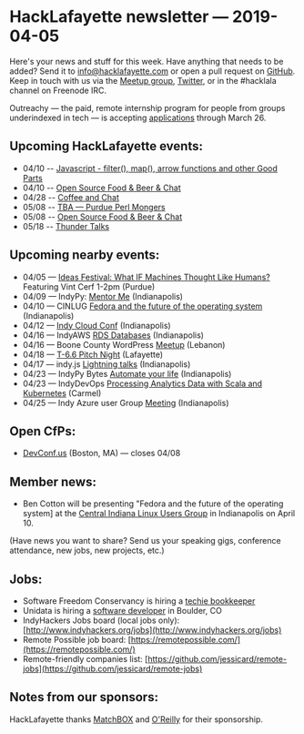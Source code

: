 # HackLafayette newsletter — 2019-04-05

Here's your news and stuff for this week. Have anything that needs to be added? Send it to info@hacklafayette.com or open a pull request on [GitHub](https://github.com/hacklafayette/newsletter). Keep in touch with us via the [Meetup group](https://www.meetup.com/hacklafayette/), [Twitter](https://twitter.com/hacklafayette), or in the #hacklala channel on Freenode IRC.

Outreachy — the paid, remote internship program for people from groups underindexed in tech — is accepting [applications](https://www.outreachy.org/apply/) through March 26.

## Upcoming HackLafayette events:
* 04/10 -- [Javascript - filter(), map(), arrow functions and other Good Parts](https://www.meetup.com/hacklafayette/events/vkwlfpyzgbnb/) 
* 04/10 -- [Open Source Food & Beer & Chat](https://www.meetup.com/hacklafayette/events/rzscgqyzgbnb/) 
* 04/28 -- [Coffee and Chat](https://www.meetup.com/hacklafayette/events/fmlpkqyzgblc/) 
* 05/08 -- [TBA — Purdue Perl Mongers](https://www.meetup.com/hacklafayette/events/vkwlfpyzhblb/) 
* 05/08 -- [Open Source Food & Beer & Chat](https://www.meetup.com/hacklafayette/events/rzscgqyzhblb/) 
* 05/18 -- [Thunder Talks ](https://www.meetup.com/hacklafayette/events/259391916/)

## Upcoming nearby events:
* 04/05 — [Ideas Festival: What IF Machines Thought Like Humans?](https://www.purdue.edu/newsroom/releases/2016/Q4/internet-pioneers-to-discuss-net-and-humanities.html) Featuring Vint Cerf 1-2pm (Purdue) 
* 04/09 — IndyPy: [Mentor Me](https://www.meetup.com/indypy/events/bxqbmqyzgbmb/) (Indianapolis)
* 04/10 — CINLUG [Fedora and the future of the operating system](https://www.meetup.com/CINLUG/events/mnbffqyzgbnb/) (Indianapolis)
* 04/12 — [Indy Cloud Conf](https://ti.to/six-feet-up/indy-cloud-conf-2019) (Indianapolis)
* 04/16 — IndyAWS [RDS Databases](https://www.meetup.com/IndyAWS/events/dqzpsqyzgbvb/) (Indianapolis)
* 04/16 — Boone County WordPress [Meetup](https://www.meetup.com/Boone-County-WordPress-Meetup/events/jlbhvpyzgbvb/) (Lebanon)
* 04/18 — [T-6.6 Pitch Night](https://www.meetup.com/tminus/events/257719485/) (Lafayette)
* 04/17 — indy.js [Lightning talks](https://www.meetup.com/indyjs/events/ljvvdpyzgbwb/) (Indianapolis)
* 04/23 — IndyPy Bytes [Automate your life](https://www.meetup.com/indypy/events/lbdfpqyzgbfc/) (Indianapolis)
* 04/23 — IndyDevOps [Processing Analytics Data with Scala and Kubernetes](https://www.meetup.com/IndyDevOps/events/gjthrqyzgbfc/) (Carmel)
* 04/25 — Indy Azure user Group [Meeting](https://www.meetup.com/Indy-Azure-User-Group/events/xkhznpyzgbhc/) (Indianapolis)


## Open CfPs:
* [DevConf.us](https://devconf.info/us) (Boston, MA) — closes 04/08

## Member news:
* Ben Cotton will be presenting "Fedora and the future of the operating system] at the [Central Indiana Linux Users Group](https://www.meetup.com/CINLUG/events/mnbffqyzgbnb/) in Indianapolis on April 10.

(Have news you want to share? Send us your speaking gigs, conference attendance, new jobs, new projects, etc.)

## Jobs:

- Software Freedom Conservancy is hiring a [techie bookkeeper](https://sfconservancy.org/news/2019/feb/14/techie-bookkeeper/)
- Unidata is hiring a [software developer](https://ucar.silkroad.com/epostings/index.cfm?fuseaction=app.jobinfo&jobid=218591&company_id=15947&version=1&source=ONLINE&jobOwner=992748&aid=1) in Boulder, CO
- IndyHackers Jobs board (local jobs only): [http://www.indyhackers.org/jobs](http://www.indyhackers.org/jobs)
- Remote Possible job board: [https://remotepossible.com/](https://remotepossible.com/)
- Remote-friendly companies list: [https://github.com/jessicard/remote-jobs](https://github.com/jessicard/remote-jobs)

## Notes from our sponsors:

HackLafayette thanks [MatchBOX](http://matchboxstudio.org/) and [O'Reilly](http://www.oreilly.com/) for their sponsorship.
